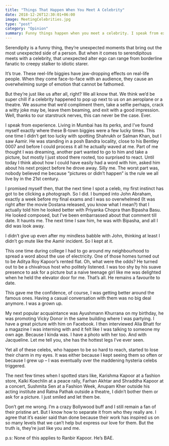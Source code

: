 ```yaml
---
title: "Things That Happen When You Meet A Celebrity"
date: 2018-12-26T12:30:01+06:00
image: MeetingCelebrities.jpg
type: "post"
category: "Opinion"
summary: Funny things happen when you meet a celebrity. I speak from experience. Living in Mumbai has its perks, and I’ve found myself exactly where these B-town biggies were a few lucky times.
---
```


Serendipity is a funny thing, they’re unexpected moments that bring out the most unexpected side of a person. But when it comes to serendipitous meets with a celebrity, that unexpected alter ego can range from borderline fanatic to creepy stalker to idiotic starer.

It’s true. These reel-life biggies have jaw-dropping effects on real-life people. When they come face-to-face with an audience, they cause an overwhelming surge of emotion that cannot be fathomed.

But they’re just like us after all, right? We all know that. We think we’d be super chill if a celebrity happened to pop up next to us on an aeroplane or a theatre. We assume that we’d compliment them, take a selfie perhaps, crack a witty joke may be, leave them beaming, and exit with a good impression. Well, thanks to our starstruck nerves, this can never be the case. Ever.

I speak from experience. Living in Mumbai has its perks, and I’ve found myself exactly where these B-town biggies were a few lucky times. This one time I didn’t get too lucky with spotting Shahrukh or Salman Khan, but I saw Aamir. He was standing in a posh Bandra locality, close to his Bentley 0007 and before I could process it all he actually waved at me. Part of me thought I was dreaming, another part wanted to go to him and take a picture, but mostly I just stood there rooted, too surprised to react. Until today I think about how I could have easily had a word with him, asked him about his next project before he drove away. Silly me. The worst part was, nobody believed me because “pictures or didn’t happen” is the rule we all live by in the 21st century.

I promised myself then, that the next time I spot a celeb, my first instinct has got to be clicking a photograph. So I did. I bumped into John Abraham, exactly a week before my final exams and I was so overwhelmed (It was right after the movie Dostana released, you know what I mean?) that I actually told him he looked better with Priyanka Chopra than Bipasha Basu. He looked composed, but I’ve been embarrassed about that comment till date. It haunts me. The next time I saw him, he was with Bipasha, and all I did was look away.

I didn’t give up even after my mindless babble with John, thinking at least I didn’t go mute like the Aamir incident. So I kept at it.

This one time during college I had to go around my neighbourhood to spread a word about the use of electricity. One of those homes turned out to be Aditya Roy Kapoor’s rented flat. Oh, what were the odds? He turned out to be a chivalrous host who politely listened. I was too shy by his suave presence to ask for a picture but a naive teenage girl like me was delighted when he held the elevator door for me. That’s all. He remains a favourite to date.

This gave me the confidence, of course, I was getting better around the famous ones. Having a casual conversation with them was no big deal anymore. I was a grown up.

My next popular acquaintance was Ayushmann Khurrana on my birthday, he was promoting Vicky Donor in the same building where I was partying. I have a great picture with him on Facebook. I then interviewed Alia Bhatt for a magazine I was interning with and it felt like I was talking to someone my own age. Because I kinda was. I have a photo with her too. And with Jacqueline. Let me tell you, she has the hottest legs I’ve ever seen.

Yet all of these celebs, who happen to be so hard to reach, started to lose their charm in my eyes. It was either because I kept seeing them so often or because I grew up – I was eventually over the maddening hysteria celebs triggered.

The next few times when I spotted stars like, Karishma Kapoor at a fashion store, Kalki Koechlin at a peace rally, Farhan Akhtar and Shraddha Kapoor at a concert, Sushmita Sen at a Fashion Week, Anupam Kher outside his acting institute and Ratna Pathak outside a theatre, I didn’t bother them or ask for a picture. I just smiled and let them be.

Don’t get me wrong. I’m a crazy Bollywood buff and I still remain a fan of their pristine art. But I know how to separate it from who they really are.
I agree that it’s easier said than done because their work has inspired us on so many levels that we can’t help but express our love for them. But the truth is, they’re just like you and me.

p.s: None of this applies to Ranbir Kapoor. He’s BAE.
